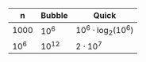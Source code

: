 | n      | Bubble    | Quick                      |
| ------ | --------- | -------------------------- |
| 1000   | $10^6$    | $10^{6}\cdot \log_2(10^6)$ |
| $10^6$ | $10^{12}$ | $2 \cdot 10^7$             |


